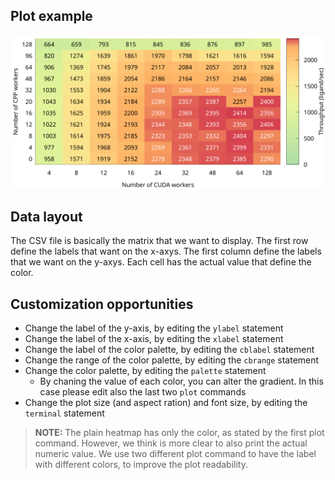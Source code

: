## Plot example
![heatmap](pic/screenshot.png)

## Data layout

The CSV file is basically the matrix that we want to display.
The first row define the labels that want on the x-axys.
The first column define the labels that we want on the y-axys.
Each cell has the actual value that define the color.

## Customization opportunities

* Change the label of the y-axis, by editing the `ylabel` statement
* Change the label of the x-axis, by editing the `xlabel` statement
* Change the label of the color palette, by editing the `cblabel` statement
* Change the range of the color palette, by editing the `cbrange` statement
* Change the color palette, by editing the `palette` statement
  * By chaning the value of each color, you can alter the gradient. In this case please edit also the last two `plot` commands
* Change the plot size (and aspect ration) and font size, by editing the `terminal` statement

> **NOTE:**
> The plain heatmap has only the color, as stated by the first plot command.
> However, we think is more clear to also print the actual numeric value.
> We use two different plot command to have the label with different colors, to improve the plot readability.